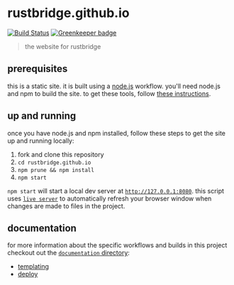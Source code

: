 # rustbridge.github.io
[![Build Status](https://travis-ci.org/rustbridge/rustbridge.github.io.svg?branch=dev)](https://travis-ci.org/rustbridge/rustbridge.github.io)
[![Greenkeeper badge](https://badges.greenkeeper.io/rustbridge/rustbridge.github.io.svg)](https://greenkeeper.io/)

> the website for rustbridge

## prerequisites

this is a static site. it is built using a [node.js] workflow. you'll need
node.js and npm to build the site. to get these tools, follow
[these instructions].

[node.js]: https://nodejs.org
[these instructions]: https://www.npmjs.com/get-npm

## up and running

once you have node.js and npm installed, follow these steps to get the site
up and running locally:

1. fork and clone this repository
2. `cd rustbridge.github.io`
3. `npm prune && npm install`
4. `npm start`

`npm start` will start a local dev server at [`http://127.0.0.1:8080`].
this script uses [`live server`] to automatically refresh your browser
window when changes are made to files in the project.

[`http://127.0.0.1:8080`]: http://127.0.0.1:8080
[`live server`]: https://github.com/tapio/live-server

## documentation

for more information about the specific workflows and builds in this project
checkout out the [`documentation` directory]:

- [templating]
- [deploy]

[`documentation` directory]: https://github.com/ashleygwilliams/rustbridge-www/tree/master/docs
[templating]: https://github.com/ashleygwilliams/rustbridge-www/tree/master/docs/templating.md
[deploy]: https://github.com/ashleygwilliams/rustbridge-www/blob/master/docs/deploy.md
